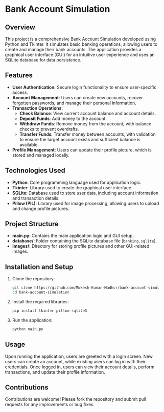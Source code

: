 # Bank Account Simulation

## Overview
This project is a comprehensive Bank Account Simulation developed using Python and Tkinter. It simulates basic banking operations, allowing users to create and manage their bank accounts. The application provides a graphical user interface (GUI) for an intuitive user experience and uses an SQLite database for data persistence.

## Features
- **User Authentication**: Secure login functionality to ensure user-specific access.
- **Account Management**: Users can create new accounts, recover forgotten passwords, and manage their personal information.
- **Transaction Operations**: 
  - **Check Balance**: View current account balance and account details.
  - **Deposit Funds**: Add money to the account.
  - **Withdraw Funds**: Remove money from the account, with balance checks to prevent overdrafts.
  - **Transfer Funds**: Transfer money between accounts, with validation to ensure the target account exists and sufficient balance is available.
- **Profile Management**: Users can update their profile picture, which is stored and managed locally.

## Technologies Used
- **Python**: Core programming language used for application logic.
- **Tkinter**: Library used to create the graphical user interface.
- **SQLite**: Database used to store user data, including account information and transaction details.
- **Pillow (PIL)**: Library used for image processing, allowing users to upload and change profile pictures.

## Project Structure
- **main.py**: Contains the main application logic and GUI setup.
- **database/**: Folder containing the SQLite database file (`banking.sqlite`).
- **images/**: Directory for storing profile pictures and other GUI-related images.

## Installation and Setup
1. Clone the repository:
    ```sh
    git clone https://github.com/Mukesh-Kumar-Madhur/bank-account-simulation.git
    cd bank-account-simulation
    ```

2. Install the required libraries:
    ```sh
    pip install tkinter pillow sqlite3
    ```

3. Run the application:
    ```sh
    python main.py
    ```

## Usage
Upon running the application, users are greeted with a login screen. New users can create an account, while existing users can log in with their credentials. Once logged in, users can view their account details, perform transactions, and update their profile information.

## Contributions
Contributions are welcome! Please fork the repository and submit pull requests for any improvements or bug fixes.
